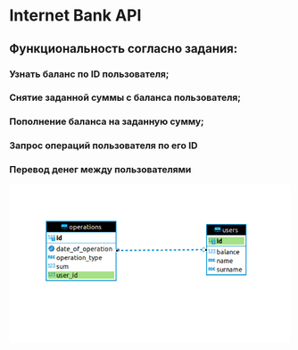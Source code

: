 # Internet Bank API

## Функциональность согласно задания:
### Узнать баланс по ID пользователя;
### Снятие заданной суммы с баланса пользователя;
### Пополнение баланса на заданную сумму;
### Запрос операций пользователя по его ID
### Перевод денег между пользователями

![api.png](src%2Fmain%2Fresources%2Fstatic%2Fapi.png)